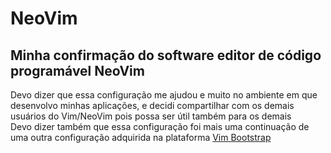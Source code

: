 # NeoVim
## Minha confirmação do software editor de código programável NeoVim
Devo dizer que essa configuração me ajudou e muito no ambiente em que desenvolvo minhas aplicações, e decidi compartilhar com os demais usuários do Vim/NeoVim pois possa ser útil também para os demais</br>
Devo dizer também que essa configuração foi mais uma continuação de uma outra configuração adquirida na plataforma <a href="https://vim-bootstrap.com/">Vim Bootstrap</a>
